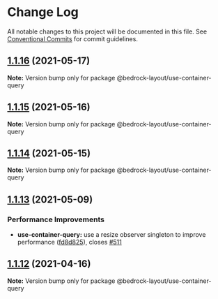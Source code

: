 # Change Log

All notable changes to this project will be documented in this file.
See [Conventional Commits](https://conventionalcommits.org) for commit guidelines.

## [1.1.16](https://github.com/Bedrock-Layouts/Bedrock/compare/@bedrock-layout/use-container-query@1.1.15...@bedrock-layout/use-container-query@1.1.16) (2021-05-17)

**Note:** Version bump only for package @bedrock-layout/use-container-query





## [1.1.15](https://github.com/Bedrock-Layouts/Bedrock/compare/@bedrock-layout/use-container-query@1.1.14...@bedrock-layout/use-container-query@1.1.15) (2021-05-16)

**Note:** Version bump only for package @bedrock-layout/use-container-query





## [1.1.14](https://github.com/Bedrock-Layouts/Bedrock/compare/@bedrock-layout/use-container-query@1.1.13...@bedrock-layout/use-container-query@1.1.14) (2021-05-15)

**Note:** Version bump only for package @bedrock-layout/use-container-query





## [1.1.13](https://github.com/Bedrock-Layouts/Bedrock/compare/@bedrock-layout/use-container-query@1.1.12...@bedrock-layout/use-container-query@1.1.13) (2021-05-09)


### Performance Improvements

* **use-container-query:** use a resize observer singleton to improve performance ([fd8d825](https://github.com/Bedrock-Layouts/Bedrock/commit/fd8d825edc8d082aaa91f5e1e8826f6fd369bb04)), closes [#511](https://github.com/Bedrock-Layouts/Bedrock/issues/511)





## [1.1.12](https://github.com/Bedrock-Layouts/Bedrock/compare/@bedrock-layout/use-container-query@1.1.11...@bedrock-layout/use-container-query@1.1.12) (2021-04-16)

**Note:** Version bump only for package @bedrock-layout/use-container-query
